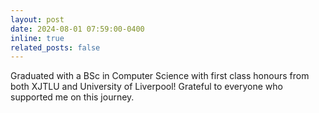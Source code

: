 ```yaml
---
layout: post
date: 2024-08-01 07:59:00-0400
inline: true
related_posts: false
---
```


Graduated with a BSc in Computer Science with first class honours from both XJTLU and University of Liverpool! Grateful to everyone who supported me on this journey.
